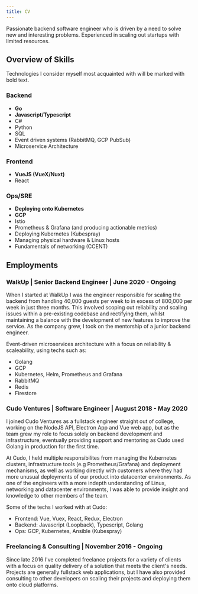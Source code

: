 ```yaml
---
title: CV
---
```

Passionate backend software engineer who is driven by a need to solve new and interesting problems.
Experienced in scaling out startups with limited resources.

## Overview of Skills

Technologies I consider myself most acquainted with will be marked with bold text.

### Backend

- **Go**
- **Javascript/Typescript**
- C#
- Python
- SQL
- Event driven systems (RabbitMQ, GCP PubSub)
- Microservice Architecture

### Frontend

- **VueJS (VueX/Nuxt)**
- React

### Ops/SRE

- **Deploying onto Kubernetes**
- **GCP**
- Istio
- Prometheus & Grafana (and producing actionable metrics)
- Deploying Kubernetes (Kubespray)
- Managing physical hardware & Linux hosts
- Fundamentals of networking (CCENT)

## Employments

### WalkUp | Senior Backend Engineer | June 2020 - Ongoing

When I started at WalkUp I was the engineer responsible for scaling the backend from handling 40,000 guests per week to
in excess of 800,000 per week in just three months. This involved scoping out reliability and scaling issues within
a pre-existing codebase and rectifying them, whilst maintaining a balance with the development of new features to
improve the service. As the company grew, I took on the mentorship of a junior backend engineer.

Event-driven microservices architecture with a focus on reliability & scaleability, using techs such as:

- Golang
- GCP
- Kubernetes, Helm, Prometheus and Grafana
- RabbitMQ
- Redis
- Firestore

### Cudo Ventures | Software Engineer | August 2018 - May 2020

I joined Cudo Ventures as a fullstack engineer straight out of college, working on the NodeJS API, Electron App and Vue
web app, but as the team grew my role to focus solely on backend development and infrastructure, eventually providing
support and mentoring as Cudo used Golang in production for the first time.

At Cudo, I held multiple responsibilites from managing the Kubernetes clusters, infrastructure tools (e.g Prometheus/Grafana)
and deployment mechanisms, as well as working directly with customers where they had more unusual deployments of our
product into datacenter environments. As one of the engineers with a more indepth understanding of Linux, networking and
datacenter environments, I was able to provide insight and knowledge to other members of the team.

Some of the techs I worked with at Cudo:

- Frontend: Vue, Vuex, React, Redux, Electron
- Backend: Javascript (Loopback), Typescript, Golang
- Ops: GCP, Kubernetes, Ansible (Kubespray)

### Freelancing & Consulting | November 2016 - Ongoing

Since late 2016 I've completed freelance projects for a variety of clients with a focus on quality delivery of a solution
that meets the client's needs. Projects are generally fullstack web applications, but I have also provided consulting to
other developers on scaling their projects and deploying them onto cloud platforms.
